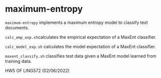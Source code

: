 # maximum-entropy
```maximum-entropy``` implements a maximum entropy model to classify text documents. 

```calc_emp_exp.sh```calculates the empirical expectation of a MaxEnt classifier.


```calc_model_exp.sh``` calculates the model expectation of a MaxEnt classifier.

```maxent_classify.sh``` classifies test data given a MaxEnt model learned from training data.

HW5 OF LING572 (02/06/2022) 

